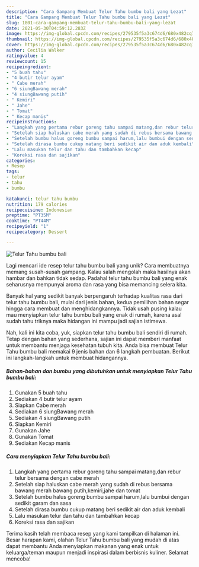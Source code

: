```yaml
---
description: "Cara Gampang Membuat Telur Tahu bumbu bali yang Lezat"
title: "Cara Gampang Membuat Telur Tahu bumbu bali yang Lezat"
slug: 1801-cara-gampang-membuat-telur-tahu-bumbu-bali-yang-lezat
date: 2021-05-30T04:59:12.283Z
image: https://img-global.cpcdn.com/recipes/279535f5a3c674d6/680x482cq70/telur-tahu-bumbu-bali-foto-resep-utama.jpg
thumbnail: https://img-global.cpcdn.com/recipes/279535f5a3c674d6/680x482cq70/telur-tahu-bumbu-bali-foto-resep-utama.jpg
cover: https://img-global.cpcdn.com/recipes/279535f5a3c674d6/680x482cq70/telur-tahu-bumbu-bali-foto-resep-utama.jpg
author: Cecilia Walker
ratingvalue: 4
reviewcount: 15
recipeingredient:
- "5 buah tahu"
- "4 butir telur ayam"
- " Cabe merah"
- "6 siungBawang merah"
- "4 siungBawang putih"
- " Kemiri"
- " Jahe"
- " Tomat"
- " Kecap manis"
recipeinstructions:
- "Langkah yang pertama rebur goreng tahu sampai matang,dan rebur telur bersama dengan cabe merah"
- "Setelah siap haluskan cabe merah yang sudah di rebus bersama bawang merah bawang putih,kemiri,jahe dan tomat"
- "Setelah bumbu halus goreng bumbu sampai harum,lalu bumbui dengan sedikit garam dan sasa"
- "Setelah dirasa bumbu cukup matang beri sedikit air dan aduk kembali"
- "Lalu masukan telur dan tahu dan tambahkan kecap"
- "Koreksi rasa dan sajikan"
categories:
- Resep
tags:
- telur
- tahu
- bumbu

katakunci: telur tahu bumbu 
nutrition: 179 calories
recipecuisine: Indonesian
preptime: "PT35M"
cooktime: "PT44M"
recipeyield: "1"
recipecategory: Dessert

---
```



![Telur Tahu bumbu bali](https://img-global.cpcdn.com/recipes/279535f5a3c674d6/680x482cq70/telur-tahu-bumbu-bali-foto-resep-utama.jpg)

Lagi mencari ide resep telur tahu bumbu bali yang unik? Cara membuatnya memang susah-susah gampang. Kalau salah mengolah maka hasilnya akan hambar dan bahkan tidak sedap. Padahal telur tahu bumbu bali yang enak seharusnya mempunyai aroma dan rasa yang bisa memancing selera kita.



Banyak hal yang sedikit banyak berpengaruh terhadap kualitas rasa dari telur tahu bumbu bali, mulai dari jenis bahan, kedua pemilihan bahan segar hingga cara membuat dan menghidangkannya. Tidak usah pusing kalau mau menyiapkan telur tahu bumbu bali yang enak di rumah, karena asal sudah tahu triknya maka hidangan ini mampu jadi sajian istimewa.


Nah, kali ini kita coba, yuk, siapkan telur tahu bumbu bali sendiri di rumah. Tetap dengan bahan yang sederhana, sajian ini dapat memberi manfaat untuk membantu menjaga kesehatan tubuh kita. Anda bisa membuat Telur Tahu bumbu bali memakai 9 jenis bahan dan 6 langkah pembuatan. Berikut ini langkah-langkah untuk membuat hidangannya.

<!--inarticleads1-->

##### Bahan-bahan dan bumbu yang dibutuhkan untuk menyiapkan Telur Tahu bumbu bali:

1. Gunakan 5 buah tahu
1. Sediakan 4 butir telur ayam
1. Siapkan  Cabe merah
1. Sediakan 6 siungBawang merah
1. Sediakan 4 siungBawang putih
1. Siapkan  Kemiri
1. Gunakan  Jahe
1. Gunakan  Tomat
1. Sediakan  Kecap manis




<!--inarticleads2-->

##### Cara menyiapkan Telur Tahu bumbu bali:

1. Langkah yang pertama rebur goreng tahu sampai matang,dan rebur telur bersama dengan cabe merah
1. Setelah siap haluskan cabe merah yang sudah di rebus bersama bawang merah bawang putih,kemiri,jahe dan tomat
1. Setelah bumbu halus goreng bumbu sampai harum,lalu bumbui dengan sedikit garam dan sasa
1. Setelah dirasa bumbu cukup matang beri sedikit air dan aduk kembali
1. Lalu masukan telur dan tahu dan tambahkan kecap
1. Koreksi rasa dan sajikan




Terima kasih telah membaca resep yang kami tampilkan di halaman ini. Besar harapan kami, olahan Telur Tahu bumbu bali yang mudah di atas dapat membantu Anda menyiapkan makanan yang enak untuk keluarga/teman maupun menjadi inspirasi dalam berbisnis kuliner. Selamat mencoba!
